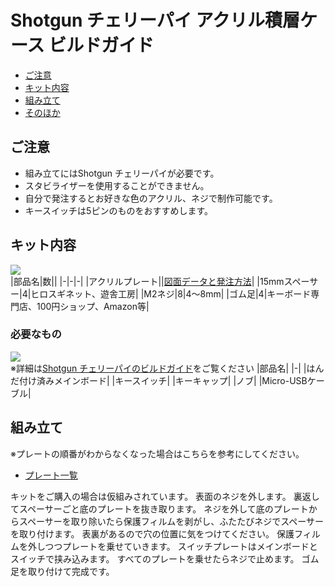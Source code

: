 # Shotgun チェリーパイ アクリル積層ケース ビルドガイド
- [ご注意](#ご注意)
- [キット内容](#キット内容)
- [組み立て](#組み立て)
- [そのほか](#そのほか)
## ご注意
- 組み立てにはShotgun チェリーパイが必要です。
- スタビライザーを使用することができません。
- 自分で発注するとお好きな色のアクリル、ネジで制作可能です。
- キースイッチは5ピンのものをおすすめします。

## キット内容
![](img/IMG_4355C.jpg)  
|部品名|数||
|-|-|-|
|アクリルプレート||[図面データと発注方法]()|
|15mmスペーサー|4|ヒロスギネット、遊舎工房|
|M2ネジ|8|4〜8mm|
|ゴム足|4|キーボード専門店、100円ショップ、Amazon等|

### 必要なもの
![](img/IMG_4355C.jpg)  
※詳細は[Shotgun チェリーパイのビルドガイド](https://github.com/Taro-Hayashi/Shotgun-CherryPie)をご覧ください
|部品名|
|-|
|はんだ付け済みメインボード|
|キースイッチ|
|キーキャップ|
|ノブ|
|Micro-USBケーブル|

## 組み立て
※プレートの順番がわからなくなった場合はこちらを参考にしてください。
 - [プレート一覧]()

キットをご購入の場合は仮組みされています。
表面のネジを外します。
裏返してスペーサーごと底のプレートを抜き取ります。
ネジを外して底のプレートからスペーサーを取り除いたら保護フィルムを剥がし、ふたたびネジでスペーサーを取り付けます。
表裏があるので穴の位置に気をつけてください。
保護フィルムを外しつつプレートを乗せていきます。
スイッチプレートはメインボードとスイッチで挟み込みます。
すべてのプレートを乗せたらネジで止めます。
ゴム足を取り付けて完成です。
